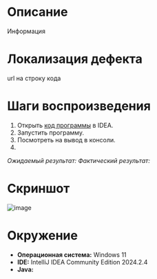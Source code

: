 # Описание

Информация

# Локализация дефекта

url на строку кода

# Шаги воспроизведения

1. Открыть [код программы](url) в IDEA.
2. Запустить программу.
3. Посмотреть на вывод в консоли.
4. 

*Ожидаемый результат:* 
*Фактический результат:* 

# Скриншот

![image](url)

# Окружение

* **Операционная система:** Windows 11
* **IDE:** IntelliJ IDEA Community Edition 2024.2.4
* **Java:** 